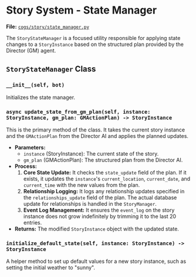 # Story System - State Manager

**File:** [`cogs/story/state_manager.py`](cogs/story/state_manager.py)

The `StoryStateManager` is a focused utility responsible for applying state changes to a `StoryInstance` based on the structured plan provided by the Director (GM) agent.

## `StoryStateManager` Class

### `__init__(self, bot)`

Initializes the state manager.

### `async update_state_from_gm_plan(self, instance: StoryInstance, gm_plan: GMActionPlan) -> StoryInstance`

This is the primary method of the class. It takes the current story instance and the `GMActionPlan` from the Director AI and applies the planned updates.

*   **Parameters:**
    *   `instance` (StoryInstance): The current state of the story.
    *   `gm_plan` (GMActionPlan): The structured plan from the Director AI.
*   **Process:**
    1.  **Core State Update:** It checks the `state_update` field of the plan. If it exists, it updates the `instance`'s `current_location`, `current_date`, and `current_time` with the new values from the plan.
    2.  **Relationship Logging:** It logs any relationship updates specified in the `relationships_update` field of the plan. The actual database update for relationships is handled in the `StoryManager`.
    3.  **Event Log Management:** It ensures the `event_log` on the story instance does not grow indefinitely by trimming it to the last 20 entries.
*   **Returns:** The modified `StoryInstance` object with the updated state.

### `initialize_default_state(self, instance: StoryInstance) -> StoryInstance`

A helper method to set up default values for a new story instance, such as setting the initial weather to "sunny".